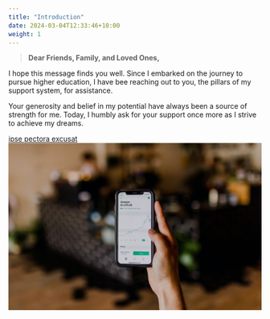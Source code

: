 ```yaml
---
title: "Introduction"
date: 2024-03-04T12:33:46+10:00
weight: 1
---
```


> **Dear Friends, Family, and Loved Ones,**

I hope this message finds you well. Since I embarked on the journey to pursue higher education, I have bee reaching out to you, the pillars of my support system, for assistance.

Your generosity and belief in my potential have always been a source of strength for me. Today, I humbly ask for your support once more as I strive to achieve my dreams.

[ipse pectora excusat](#in-poscat)
![Accounting Services](/images/austin-distel-nGc5RT2HmF0-unsplash.jpg)
